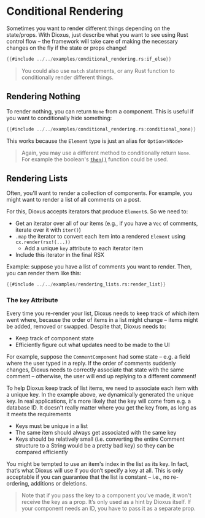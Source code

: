 # Conditional Rendering

Sometimes you want to render different things depending on the state/props. With Dioxus, just describe what you want to see using Rust control flow – the framework will take care of making the necessary changes on the fly if the state or props change!

```rust
{{#include ../../examples/conditional_rendering.rs:if_else}}
```

> You could also use `match` statements, or any Rust function to conditionally render different things.

## Rendering Nothing

To render nothing, you can return `None` from a component. This is useful if you want to conditionally hide something:

```rust
{{#include ../../examples/conditional_rendering.rs:conditional_none}}
```

This works because the `Element` type is just an alias for `Option<VNode>`

> Again, you may use a different method to conditionally return `None`. For example the boolean's [`then()`](https://doc.rust-lang.org/std/primitive.bool.html#method.then) function could be used.

## Rendering Lists

Often, you'll want to render a collection of components. For example, you might want to render a list of all comments on a post.

For this, Dioxus accepts iterators that produce `Element`s. So we need to:

- Get an iterator over all of our items (e.g., if you have a `Vec` of comments, iterate over it with `iter()`)
- `.map` the iterator to convert each item into a rendered `Element` using `cx.render(rsx!(...))`
  - Add a unique `key` attribute to each iterator item
- Include this iterator in the final RSX

Example: suppose you have a list of comments you want to render. Then, you can render them like this:

```rust
{{#include ../../examples/rendering_lists.rs:render_list}}
```

### The `key` Attribute

Every time you re-render your list, Dioxus needs to keep track of which item went where, because the order of items in a list might change – items might be added, removed or swapped. Despite that, Dioxus needs to:

- Keep track of component state
- Efficiently figure out what updates need to be made to the UI

For example, suppose the `CommentComponent` had some state – e.g. a field where the user typed in a reply. If the order of comments suddenly changes, Dioxus needs to correctly associate that state with the same comment – otherwise, the user will end up replying to a different comment!

To help Dioxus keep track of list items, we need to associate each item with a unique key. In the example above, we dynamically generated the unique key. In real applications, it's more likely that the key will come from e.g. a database ID. It doesn't really matter where you get the key from, as long as it meets the requirements

- Keys must be unique in a list
- The same item should always get associated with the same key
- Keys should be relatively small (i.e. converting the entire Comment structure to a String would be a pretty bad key) so they can be compared efficiently

You might be tempted to use an item's index in the list as its key. In fact, that’s what Dioxus will use if you don’t specify a key at all. This is only acceptable if you can guarantee that the list is constant – i.e., no re-ordering, additions or deletions.

> Note that if you pass the key to a component you've made, it won't receive the key as a prop. It’s only used as a hint by Dioxus itself. If your component needs an ID, you have to pass it as a separate prop.
